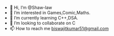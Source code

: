 - 👋 Hi, I’m @Shaw-law
- 👀 I’m interested in Games,Comic,Maths.
- 🌱 I’m currently learning C++,DSA.
- 💞️ I’m looking to collaborate on C
- 📫 How to reach me biswajitkumar51@gmail.com

<!---
Shaw-law/Shaw-law is a ✨ special ✨ repository because its `README.md` (this file) appears on your GitHub profile.
You can click the Preview link to take a look at your changes.
--->

